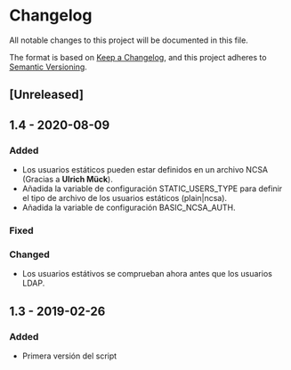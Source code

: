 # Changelog
All notable changes to this project will be documented in this file.

The format is based on [Keep a Changelog](https://keepachangelog.com/en/1.0.0/),
and this project adheres to [Semantic Versioning](https://semver.org/spec/v2.0.0.html).

## [Unreleased]

## 1.4 - 2020-08-09
### Added
- Los usuarios estáticos pueden estar definidos en un archivo NCSA (Gracias a **Ulrich Mück**).
- Añadida la variable de configuración STATIC_USERS_TYPE para definir el tipo de archivo de los usuarios estáticos (plain|ncsa).
- Añadida la variable de configuración BASIC_NCSA_AUTH.

### Fixed

### Changed
- Los usuarios estátivos se comprueban ahora antes que los usuarios LDAP.

## 1.3 - 2019-02-26
### Added
- Primera versión del script